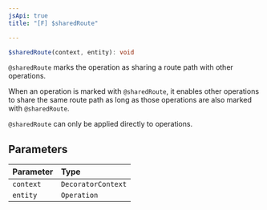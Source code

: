 ```yaml
---
jsApi: true
title: "[F] $sharedRoute"

---
```

```ts
$sharedRoute(context, entity): void
```

`@sharedRoute` marks the operation as sharing a route path with other operations.

When an operation is marked with `@sharedRoute`, it enables other operations to share the same
route path as long as those operations are also marked with `@sharedRoute`.

`@sharedRoute` can only be applied directly to operations.

## Parameters

| Parameter | Type |
| :------ | :------ |
| `context` | `DecoratorContext` |
| `entity` | `Operation` |
